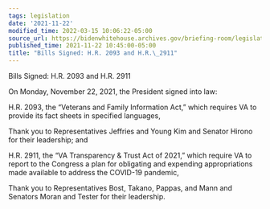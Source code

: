 ```yaml
---
tags: legislation
date: '2021-11-22'
modified_time: 2022-03-15 10:06:22-05:00
source_url: https://bidenwhitehouse.archives.gov/briefing-room/legislation/2021/11/22/bills-signed-h-r-2093-and-h-r-2911/
published_time: 2021-11-22 10:45:00-05:00
title: "Bills Signed: H.R. 2093 and H.R.\_2911"
---
```

 
Bills Signed: H.R. 2093 and H.R. 2911

On Monday, November 22, 2021, the President signed into law:

H.R. 2093, the “Veterans and Family Information Act,” which requires VA
to provide its fact sheets in specified languages,

Thank you to Representatives Jeffries and Young Kim and Senator Hirono
for their leadership; and

H.R. 2911, the “VA Transparency & Trust Act of 2021,” which require VA
to report to the Congress a plan for obligating and expending
appropriations made available to address the COVID-19 pandemic,

Thank you to Representatives Bost, Takano, Pappas, and Mann and Senators
Moran and Tester for their leadership.
